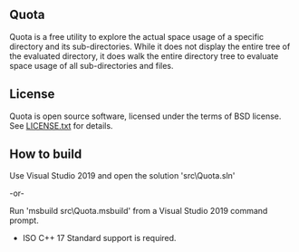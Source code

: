 Quota
---

Quota is a free utility to explore the actual space usage of a specific directory and its sub-directories. While it does not display the entire tree of the evaluated directory, it does walk the entire directory tree to evaluate space usage of all sub-directories and files.

License
---
Quota is open source software, licensed under the terms of BSD license.
See [LICENSE.txt](LICENSE.txt) for details.


How to build
---
Use Visual Studio 2019 and open the solution 'src\Quota.sln'

-or-

Run 'msbuild src\Quota.msbuild' from a Visual Studio 2019 command prompt.

 - ISO C++ 17 Standard support is required.